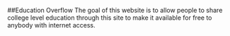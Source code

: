 ##Education Overflow
The goal of this website is to allow people to share college level education through this site to make it available for free to anybody with internet access.  
